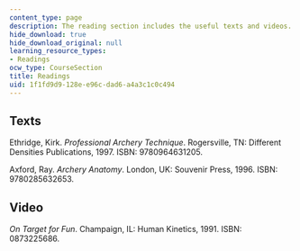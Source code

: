 ```yaml
---
content_type: page
description: The reading section includes the useful texts and videos.
hide_download: true
hide_download_original: null
learning_resource_types:
- Readings
ocw_type: CourseSection
title: Readings
uid: 1f1fd9d9-128e-e96c-dad6-a4a3c1c0c494
---
```


Texts
-----

Ethridge, Kirk. _Professional Archery Technique_. Rogersville, TN: Different Densities Publications, 1997. ISBN: 9780964631205.

Axford, Ray. _Archery Anatomy_. London, UK: Souvenir Press, 1996. ISBN: 9780285632653.

Video
-----

_On Target for Fun_. Champaign, IL: Human Kinetics, 1991. ISBN: 0873225686.